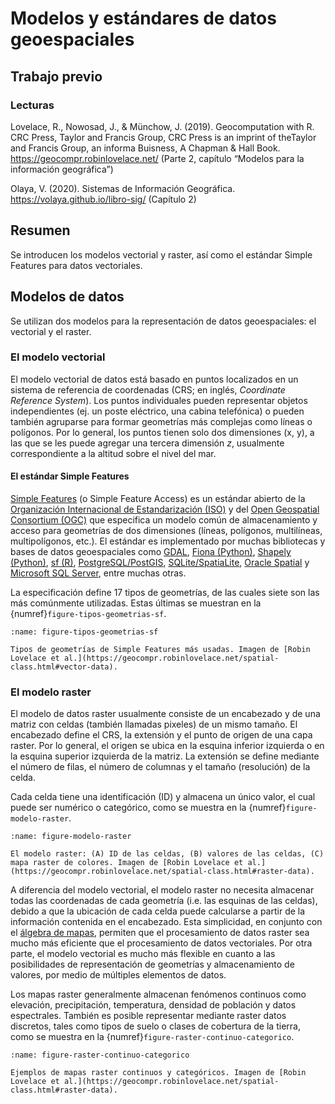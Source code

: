 # Modelos y estándares de datos geoespaciales


## Trabajo previo

### Lecturas
Lovelace, R., Nowosad, J., & Münchow, J. (2019). Geocomputation with R. CRC Press, Taylor and Francis Group, CRC Press is an imprint of theTaylor and Francis Group, an informa Buisness, A Chapman & Hall Book. https://geocompr.robinlovelace.net/ (Parte 2, capítulo “Modelos para la información geográfica”)

Olaya, V. (2020). Sistemas de Información Geográfica. https://volaya.github.io/libro-sig/ (Capítulo 2)


## Resumen
Se introducen los modelos vectorial y raster, así como el estándar Simple Features para datos vectoriales.


## Modelos de datos
Se utilizan dos modelos para la representación de datos geoespaciales: el vectorial y el raster.

### El modelo vectorial
El modelo vectorial de datos está basado en puntos localizados en un sistema de referencia de coordenadas (CRS; en inglés, *Coordinate Reference System*). Los puntos individuales pueden representar objetos independientes (ej. un poste eléctrico, una cabina telefónica) o pueden también agruparse para formar geometrías más complejas como líneas o polígonos. Por lo general, los puntos tienen solo dos dimensiones (x, y), a las que se les puede agregar una tercera dimensión _z_, usualmente correspondiente a la altitud sobre el nivel del mar.

#### El estándar Simple Features
[Simple Features](https://www.ogc.org/standards/sfa) (o Simple Feature Access) es un estándar abierto de la [Organización Internacional de Estandarización (ISO)](https://iso.org/) y del [Open Geospatial Consortium (OGC)](https://www.ogc.org/) que especifica un modelo común de almacenamiento y acceso para geometrías de dos dimensiones (líneas, polígonos, multilíneas, multipolígonos, etc.). El estándar es implementado por muchas bibliotecas y bases de datos geoespaciales como [GDAL](https://gdal.org/), [Fiona (Python)](http://github.com/Toblerity/Fiona), [Shapely (Python)](http://github.com/Toblerity/Shapely), [sf (R)](https://cran.r-project.org/web/packages/sf/index.html), [PostgreSQL/PostGIS](https://en.wikipedia.org/wiki/PostGIS), [SQLite/SpatiaLite](https://www.gaia-gis.it/fossil/libspatialite/), [Oracle Spatial](https://www.oracle.com/database/technologies/spatialandgraph.html) y [Microsoft SQL Server](https://www.microsoft.com/en-us/sql-server/), entre muchas otras.

La especificación define 17 tipos de geometrías, de las cuales siete son las más comúnmente utilizadas. Estas últimas se muestran en la {numref}`figure-tipos-geometrias-sf`.

```{figure} img/tipos-geometrias-sf.png
:name: figure-tipos-geometrias-sf

Tipos de geometrías de Simple Features más usadas. Imagen de [Robin Lovelace et al.](https://geocompr.robinlovelace.net/spatial-class.html#vector-data).
```

### El modelo raster
El modelo de datos raster usualmente consiste de un encabezado y de una matriz con celdas (también llamadas pixeles) de un mismo tamaño. El encabezado define el CRS, la extensión y el punto de origen de una capa raster. Por lo general, el origen se ubica en la esquina inferior izquierda o en la esquina superior izquierda de la matriz. La extensión se define mediante el número de filas, el número de columnas y el tamaño (resolución) de la celda.

Cada celda tiene una identificación (ID) y almacena un único valor, el cual puede ser numérico o categórico, como se muestra en la {numref}`figure-modelo-raster`.

```{figure} img/modelo-raster.png
:name: figure-modelo-raster

El modelo raster: (A) ID de las celdas, (B) valores de las celdas, (C) mapa raster de colores. Imagen de [Robin Lovelace et al.](https://geocompr.robinlovelace.net/spatial-class.html#raster-data).
```

A diferencia del modelo vectorial, el modelo raster no necesita almacenar todas las coordenadas de cada geometría (i.e. las esquinas de las celdas), debido a que la ubicación de cada celda puede calcularse a partir de la información contenida en el encabezado. Esta simplicidad, en conjunto con el [álgebra de mapas](https://en.wikipedia.org/wiki/Map_algebra), permiten que el procesamiento de datos raster sea mucho más eficiente que el procesamiento de datos vectoriales. Por otra parte, el modelo vectorial es mucho más flexible en cuanto a las posibilidades de representación de geometrías y almacenamiento de valores, por medio de múltiples elementos de datos.

Los mapas raster generalmente almacenan fenómenos continuos como elevación, precipitación, temperatura, densidad de población y datos espectrales. También es posible representar mediante raster datos discretos, tales como tipos de suelo o clases de cobertura de la tierra, como se muestra en la {numref}`figure-raster-continuo-categorico`.

```{figure} img/raster-continuo-categorico.png
:name: figure-raster-continuo-categorico

Ejemplos de mapas raster continuos y categóricos. Imagen de [Robin Lovelace et al.](https://geocompr.robinlovelace.net/spatial-class.html#raster-data).
```
